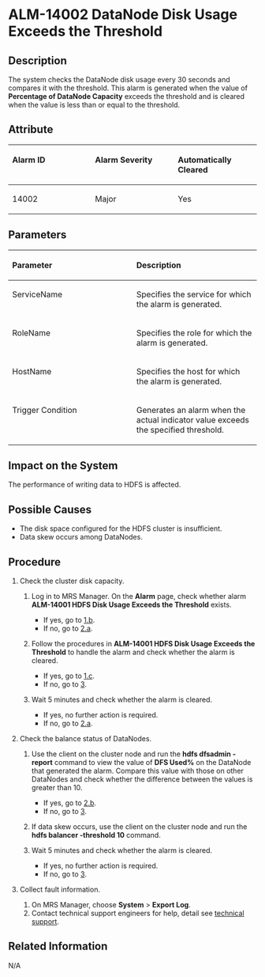 # ALM-14002 DataNode Disk Usage Exceeds the Threshold<a name="EN-US_TOPIC_0125375630"></a>

## Description<a name="sd1f1b83827794a3d9250f2bc92fce9c4"></a>

The system checks the DataNode disk usage every 30 seconds and compares it with the threshold. This alarm is generated when the value of  **Percentage of DataNode Capacity**  exceeds the threshold and is cleared when the value is less than or equal to the threshold.

## Attribute<a name="s90f629fdfd394ce592bae925cc14b759"></a>

<a name="en-us_topic_0035998722_table11766267"></a>
<table><thead align="left"><tr id="en-us_topic_0035998722_row7304143"><th class="cellrowborder" valign="top" width="33.33333333333333%" id="mcps1.1.4.1.1"><p id="en-us_topic_0035998722_p54764719"><a name="en-us_topic_0035998722_p54764719"></a><a name="en-us_topic_0035998722_p54764719"></a><strong id="a6cec5e49cfdb4caaad71de0828f330a5"><a name="a6cec5e49cfdb4caaad71de0828f330a5"></a><a name="a6cec5e49cfdb4caaad71de0828f330a5"></a>Alarm ID</strong></p>
</th>
<th class="cellrowborder" valign="top" width="33.33333333333333%" id="mcps1.1.4.1.2"><p id="en-us_topic_0035998722_p6757235"><a name="en-us_topic_0035998722_p6757235"></a><a name="en-us_topic_0035998722_p6757235"></a><strong id="a6662095087b34f04a5f080689edda5e4"><a name="a6662095087b34f04a5f080689edda5e4"></a><a name="a6662095087b34f04a5f080689edda5e4"></a>Alarm Severity</strong></p>
</th>
<th class="cellrowborder" valign="top" width="33.33333333333333%" id="mcps1.1.4.1.3"><p id="en-us_topic_0035998722_p10465156"><a name="en-us_topic_0035998722_p10465156"></a><a name="en-us_topic_0035998722_p10465156"></a><strong id="a7af3e8f387a448929a8332fe57b84cbd"><a name="a7af3e8f387a448929a8332fe57b84cbd"></a><a name="a7af3e8f387a448929a8332fe57b84cbd"></a>Automatically Cleared</strong></p>
</th>
</tr>
</thead>
<tbody><tr id="en-us_topic_0035998722_row42371273"><td class="cellrowborder" valign="top" width="33.33333333333333%" headers="mcps1.1.4.1.1 "><p id="en-us_topic_0035998722_p9521066"><a name="en-us_topic_0035998722_p9521066"></a><a name="en-us_topic_0035998722_p9521066"></a>14002</p>
</td>
<td class="cellrowborder" valign="top" width="33.33333333333333%" headers="mcps1.1.4.1.2 "><p id="en-us_topic_0035998722_p33008913"><a name="en-us_topic_0035998722_p33008913"></a><a name="en-us_topic_0035998722_p33008913"></a>Major</p>
</td>
<td class="cellrowborder" valign="top" width="33.33333333333333%" headers="mcps1.1.4.1.3 "><p id="en-us_topic_0035998722_p56476259"><a name="en-us_topic_0035998722_p56476259"></a><a name="en-us_topic_0035998722_p56476259"></a>Yes</p>
</td>
</tr>
</tbody>
</table>

## Parameters<a name="s3cbaf15fd1e04603be50c9b4559e86f5"></a>

<a name="en-us_topic_0035998722_table11174282"></a>
<table><thead align="left"><tr id="en-us_topic_0035998722_row15876907"><th class="cellrowborder" valign="top" width="50%" id="mcps1.1.3.1.1"><p id="en-us_topic_0035998722_p10961125"><a name="en-us_topic_0035998722_p10961125"></a><a name="en-us_topic_0035998722_p10961125"></a><strong id="a19e40f10589a454f9bbd37bb28ecdcaf"><a name="a19e40f10589a454f9bbd37bb28ecdcaf"></a><a name="a19e40f10589a454f9bbd37bb28ecdcaf"></a>Parameter</strong></p>
</th>
<th class="cellrowborder" valign="top" width="50%" id="mcps1.1.3.1.2"><p id="en-us_topic_0035998722_p15435960"><a name="en-us_topic_0035998722_p15435960"></a><a name="en-us_topic_0035998722_p15435960"></a><strong id="aaa4a8d6378d146a9a0ec3858f1caf7f7"><a name="aaa4a8d6378d146a9a0ec3858f1caf7f7"></a><a name="aaa4a8d6378d146a9a0ec3858f1caf7f7"></a>Description</strong></p>
</th>
</tr>
</thead>
<tbody><tr id="en-us_topic_0035998722_row42353227"><td class="cellrowborder" valign="top" width="50%" headers="mcps1.1.3.1.1 "><p id="en-us_topic_0035998722_p8059334"><a name="en-us_topic_0035998722_p8059334"></a><a name="en-us_topic_0035998722_p8059334"></a>ServiceName</p>
</td>
<td class="cellrowborder" valign="top" width="50%" headers="mcps1.1.3.1.2 "><p id="en-us_topic_0035998722_p48826322"><a name="en-us_topic_0035998722_p48826322"></a><a name="en-us_topic_0035998722_p48826322"></a>Specifies the service for which the alarm is generated.</p>
</td>
</tr>
<tr id="en-us_topic_0035998722_row36783718"><td class="cellrowborder" valign="top" width="50%" headers="mcps1.1.3.1.1 "><p id="en-us_topic_0035998722_p26691149"><a name="en-us_topic_0035998722_p26691149"></a><a name="en-us_topic_0035998722_p26691149"></a>RoleName</p>
</td>
<td class="cellrowborder" valign="top" width="50%" headers="mcps1.1.3.1.2 "><p id="en-us_topic_0035998722_p14499481"><a name="en-us_topic_0035998722_p14499481"></a><a name="en-us_topic_0035998722_p14499481"></a>Specifies the role for which the alarm is generated.</p>
</td>
</tr>
<tr id="en-us_topic_0035998722_row63386473"><td class="cellrowborder" valign="top" width="50%" headers="mcps1.1.3.1.1 "><p id="en-us_topic_0035998722_p34030663"><a name="en-us_topic_0035998722_p34030663"></a><a name="en-us_topic_0035998722_p34030663"></a>HostName</p>
</td>
<td class="cellrowborder" valign="top" width="50%" headers="mcps1.1.3.1.2 "><p id="en-us_topic_0035998722_p5020285"><a name="en-us_topic_0035998722_p5020285"></a><a name="en-us_topic_0035998722_p5020285"></a>Specifies the host for which the alarm is generated.</p>
</td>
</tr>
<tr id="en-us_topic_0035998722_row45182569"><td class="cellrowborder" valign="top" width="50%" headers="mcps1.1.3.1.1 "><p id="en-us_topic_0035998722_p35909463"><a name="en-us_topic_0035998722_p35909463"></a><a name="en-us_topic_0035998722_p35909463"></a>Trigger Condition</p>
</td>
<td class="cellrowborder" valign="top" width="50%" headers="mcps1.1.3.1.2 "><p id="en-us_topic_0035998722_p22985394"><a name="en-us_topic_0035998722_p22985394"></a><a name="en-us_topic_0035998722_p22985394"></a>Generates an alarm when the actual indicator value exceeds the specified threshold.</p>
</td>
</tr>
</tbody>
</table>

## Impact on the System<a name="s8f35e3f6e26a48f882d59b056c8abbde"></a>

The performance of writing data to HDFS is affected.

## Possible Causes<a name="sc02ea157382f41328f86cc1a25b31f84"></a>

-   The disk space configured for the HDFS cluster is insufficient.
-   Data skew occurs among DataNodes.

## Procedure<a name="s976254185eec450f8428526be933fd94"></a>

1.  Check the cluster disk capacity.
    1.  Log in to MRS Manager. On the  **Alarm**  page, check whether alarm  **ALM-14001 HDFS Disk Usage Exceeds the Threshold**  exists.
        -   If yes, go to  [1.b](#en-us_topic_0035998722_yt2).
        -   If no, go to  [2.a](#en-us_topic_0035998722_li64268160).

    2.  <a name="en-us_topic_0035998722_yt2"></a>Follow the procedures in  **ALM-14001 HDFS Disk Usage Exceeds the Threshold**  to handle the alarm and check whether the alarm is cleared.
        -   If yes, go to  [1.c](#en-us_topic_0035998722_yt3).
        -   If no, go to  [3](#leb265d6ca84e4b8a9a63301c0cae3636).

    3.  <a name="en-us_topic_0035998722_yt3"></a>Wait 5 minutes and check whether the alarm is cleared.
        -   If yes, no further action is required.
        -   If no, go to  [2.a](#en-us_topic_0035998722_li64268160).

2.  Check the balance status of DataNodes.
    1.  <a name="en-us_topic_0035998722_li64268160"></a>Use the client on the cluster node and run the  **hdfs dfsadmin -report** command to view the value of **DFS Used%**  on the DataNode that generated the alarm. Compare this value with those on other DataNodes and check whether the difference between the values is greater than 10.
        -   If yes, go to  [2.b](#en-us_topic_0035998722_step17).
        -   If no, go to  [3](#leb265d6ca84e4b8a9a63301c0cae3636).

    2.  <a name="en-us_topic_0035998722_step17"></a>If data skew occurs, use the client on the cluster node and run the  **hdfs balancer -threshold 10**  command.
    3.  Wait 5 minutes and check whether the alarm is cleared.
        -   If yes, no further action is required.
        -   If no, go to  [3](#leb265d6ca84e4b8a9a63301c0cae3636).

3.  <a name="leb265d6ca84e4b8a9a63301c0cae3636"></a>Collect fault information.
    1.  On MRS Manager, choose  **System**  \>  **Export Log**.
    2.  Contact technical support engineers for help, detail see  [technical support](https://docs.otc.t-systems.com/en-us/public/learnmore.html).


## Related Information<a name="s506a7323022a48b0a3c2b32d8411e766"></a>

N/A

